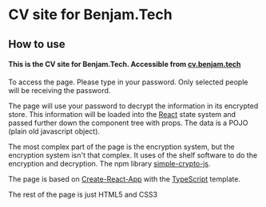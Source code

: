 # CV site for Benjam.Tech


## How to use

#### This is the CV site for Benjam.Tech. Accessible from [cv.benjam.tech](https://github.com/benjamtech/BenjamTechCV)

To access the page. Please type in your password. Only selected people will be receiving the password. 

The page will use your password to decrypt the information in its encrypted store. This information will be loaded into the [React](https://reactjs.org/) state system and passed further down the component tree with props. The data is a POJO (plain old javascript object).

The most complex part of the page is the encryption system, but the encryption system isn't that complex. It uses of the shelf software to do the encryption and decryption. The npm library [simple-crypto-js](https://github.com/danang-id/simple-crypto-js). 



The page is based on [Create-React-App](https://github.com/facebook/create-react-app) with the [TypeScript](https://github.com/microsoft/TypeScript) template.

The rest of the page is just HTML5 and CSS3